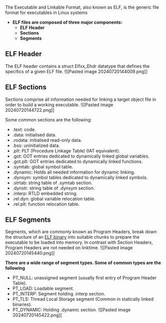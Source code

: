 The Executable and Linkable Format, also known as ELF, is the generic file format for executables in Linux systems
+ **ELF files are composed of three major components:**
	+ **ELF Header**
     - **Sections**
     - **Segments**
## **ELF Header**

The ELF header contains a struct Elfxx_Ehdr datatype that defines the specifics of a given ELF file.
![[Pasted image 20240720144009.png]]

## ELF **Sections**

Sections comprise all information needed for linking a target object file in order to build a working executable.
![[Pasted image 20240720144722.png]]

Some common sections are the following:

- .text: code.
- .data: initialised data.
- .rodata: initialised read-only data.
- .bss: uninitialized data.
- .plt: PLT (Procedure Linkage Table) (IAT equivalent).
- .got: GOT entries dedicated to dynamically linked global variables.
- .got.plt: GOT entries dedicated to dynamically linked functions.
- .symtab: global symbol table.
- .dynamic: Holds all needed information for dynamic linking.
- .dynsym: symbol tables dedicated to dynamically linked symbols.
- .strtab: string table of .symtab section.
- .dynstr: string table of .dynsym section.
- .interp: RTLD embedded string.
- .rel.dyn: global variable relocation table.
- .rel.plt: function relocation table.
## ELF **Segments**

Segments, which are commonly known as Program Headers, break down the structure of an [ELF binary](https://intezer.com/blog/malware-analysis/elf-malware-analysis-101-initial-analysis/) into suitable chunks to prepare the executable to be loaded into memory. In contrast with Section Headers, Program Headers are not needed on linktime.
![[Pasted image 20240720145440.png]]

**There are a wide range of segment types. Some of common types are the following**

- PT_NULL: unassigned segment (usually first entry of Program Header Table).
- PT_LOAD: Loadable segment.
- PT_INTERP: Segment holding .interp section.
- PT_TLS: Thread Local Storage segment (Common in statically linked binaries).
- PT_DYNAMIC: Holding .dynamic section.
![[Pasted image 20240720145422.png]]